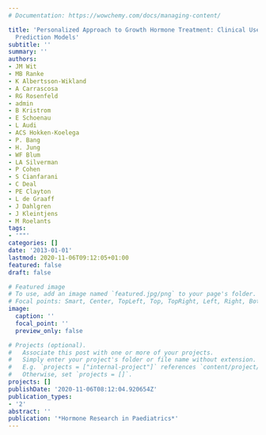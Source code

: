 ```yaml
---
# Documentation: https://wowchemy.com/docs/managing-content/

title: 'Personalized Approach to Growth Hormone Treatment: Clinical Use of Growth
  Prediction Models'
subtitle: ''
summary: ''
authors:
- JM Wit
- MB Ranke
- K Albertsson-Wikland
- A Carrascosa
- RG Rosenfeld
- admin
- B Kristrom
- E Schoenau
- L Audi
- ACS Hokken-Koelega
- P. Bang
- H. Jung
- WF Blum
- LA Silverman
- P Cohen
- S Cianfarani
- C Deal
- PE Clayton
- L de Graaff
- J Dahlgren
- J Kleintjens
- M Roelants
tags:
- '""'
categories: []
date: '2013-01-01'
lastmod: 2020-11-06T09:12:05+01:00
featured: false
draft: false

# Featured image
# To use, add an image named `featured.jpg/png` to your page's folder.
# Focal points: Smart, Center, TopLeft, Top, TopRight, Left, Right, BottomLeft, Bottom, BottomRight.
image:
  caption: ''
  focal_point: ''
  preview_only: false

# Projects (optional).
#   Associate this post with one or more of your projects.
#   Simply enter your project's folder or file name without extension.
#   E.g. `projects = ["internal-project"]` references `content/project/deep-learning/index.md`.
#   Otherwise, set `projects = []`.
projects: []
publishDate: '2020-11-06T08:12:04.920654Z'
publication_types:
- '2'
abstract: ''
publication: '*Hormone Research in Paediatrics*'
---
```


